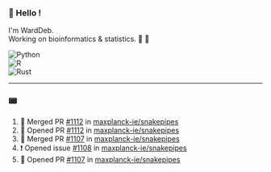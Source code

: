 ### :robot: Hello !

I'm WardDeb.  
Working on bioinformatics & statistics. 🧬 🧪  

![Python](https://img.shields.io/badge/python-3670A0?style=for-the-badge&logo=python&logoColor=ffdd54)  
![R](https://img.shields.io/badge/r-%23276DC3.svg?style=for-the-badge&logo=r&logoColor=white)  
![Rust](https://img.shields.io/badge/rust-%23000000.svg?style=for-the-badge&logo=rust&logoColor=white)  

---

### :pager:

<!--START_SECTION:activity-->
1. 🎉 Merged PR [#1112](https://github.com/maxplanck-ie/snakepipes/pull/1112) in [maxplanck-ie/snakepipes](https://github.com/maxplanck-ie/snakepipes)
2. 💪 Opened PR [#1112](https://github.com/maxplanck-ie/snakepipes/pull/1112) in [maxplanck-ie/snakepipes](https://github.com/maxplanck-ie/snakepipes)
3. 🎉 Merged PR [#1107](https://github.com/maxplanck-ie/snakepipes/pull/1107) in [maxplanck-ie/snakepipes](https://github.com/maxplanck-ie/snakepipes)
4. ❗ Opened issue [#1108](https://github.com/maxplanck-ie/snakepipes/issues/1108) in [maxplanck-ie/snakepipes](https://github.com/maxplanck-ie/snakepipes)
5. 💪 Opened PR [#1107](https://github.com/maxplanck-ie/snakepipes/pull/1107) in [maxplanck-ie/snakepipes](https://github.com/maxplanck-ie/snakepipes)
<!--END_SECTION:activity-->

